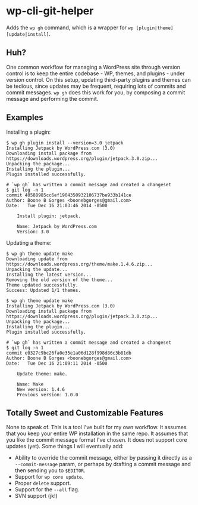 # wp-cli-git-helper

Adds the `wp gh` command, which is a wrapper for `wp [plugin|theme] [update|install]`.

## Huh?

One common workflow for managing a WordPress site through version control is to keep the entire codebase - WP, themes, and plugins - under version control. On this setup, updating third-party plugins and themes can be tedious, since updates may be frequent, requiring lots of commits and commit messages. `wp gh` does this work for you, by composing a commit message and performing the commit.

## Examples

Installing a plugin:

    $ wp gh plugin install --version=3.0 jetpack
    Installing Jetpack by WordPress.com (3.0)
    Downloading install package from https://downloads.wordpress.org/plugin/jetpack.3.0.zip...
    Unpacking the package...
    Installing the plugin...
    Plugin installed successfully.

    # `wp gh` has written a commit message and created a changeset
    $ git log -n 1
    commit 40588985cc6ef1904350932106737be933b141ce
    Author: Boone B Gorges <boonebgorges@gmail.com>
    Date:   Tue Dec 16 21:03:46 2014 -0500

        Install plugin: jetpack.

        Name: Jetpack by WordPress.com
        Version: 3.0

Updating a theme:

    $ wp gh theme update make
    Downloading update from https://downloads.wordpress.org/theme/make.1.4.6.zip...
    Unpacking the update...
    Installing the latest version...
    Removing the old version of the theme...
    Theme updated successfully.
    Success: Updated 1/1 themes.

    $ wp gh theme update make
    Installing Jetpack by WordPress.com (3.0)
    Downloading install package from https://downloads.wordpress.org/plugin/jetpack.3.0.zip...
    Unpacking the package...
    Installing the plugin...
    Plugin installed successfully.

    # `wp gh` has written a commit message and created a changeset
    $ git log -n 1
    commit e0327c9bc26fa0e35e1a06d128f998d86c3b81db
    Author: Boone B Gorges <boonebgorges@gmail.com>
    Date:   Tue Dec 16 21:09:11 2014 -0500

        Update theme: make.

        Name: Make
        New version: 1.4.6
        Previous version: 1.0.0

## Totally Sweet and Customizable Features

None to speak of. This is a tool I've built for my own workflow. It assumes that you keep your entire WP installation in the same repo. It assumes that you like the commit message format I've chosen. It does not support core updates (yet). Some things I will eventually add:

* Ability to override the commit message, either by passing it directly as a `--commit-message` param, or perhaps by drafting a commit message and then sending you to `$EDITOR`.
* Support for `wp core update`.
* Proper `delete` support.
* Support for the `--all` flag.
* SVN support (jk!)
